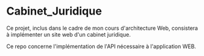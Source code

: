 # Cabinet_Juridique
Ce projet, inclus dans le cadre de mon cours d'architecture Web, consistera à implémenter un site web d'un cabinet juridique.

Ce repo concerne l'implémentation de l'API nécessaire à l'application WEB.
